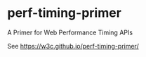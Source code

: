 # perf-timing-primer

A Primer for Web Performance Timing APIs

See
  https://w3c.github.io/perf-timing-primer/
